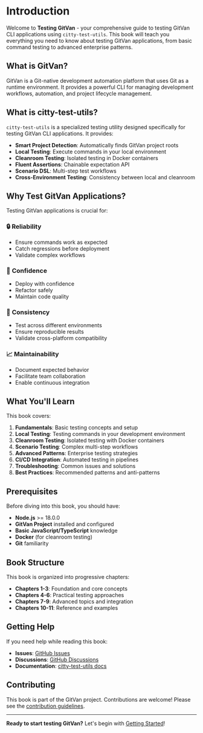# Introduction

Welcome to **Testing GitVan** - your comprehensive guide to testing GitVan CLI applications using `citty-test-utils`. This book will teach you everything you need to know about testing GitVan applications, from basic command testing to advanced enterprise patterns.

## What is GitVan?

GitVan is a Git-native development automation platform that uses Git as a runtime environment. It provides a powerful CLI for managing development workflows, automation, and project lifecycle management.

## What is citty-test-utils?

`citty-test-utils` is a specialized testing utility designed specifically for testing GitVan CLI applications. It provides:

- **Smart Project Detection**: Automatically finds GitVan project roots
- **Local Testing**: Execute commands in your local environment
- **Cleanroom Testing**: Isolated testing in Docker containers
- **Fluent Assertions**: Chainable expectation API
- **Scenario DSL**: Multi-step test workflows
- **Cross-Environment Testing**: Consistency between local and cleanroom

## Why Test GitVan Applications?

Testing GitVan applications is crucial for:

### 🔒 **Reliability**
- Ensure commands work as expected
- Catch regressions before deployment
- Validate complex workflows

### 🚀 **Confidence**
- Deploy with confidence
- Refactor safely
- Maintain code quality

### 🔄 **Consistency**
- Test across different environments
- Ensure reproducible results
- Validate cross-platform compatibility

### 📈 **Maintainability**
- Document expected behavior
- Facilitate team collaboration
- Enable continuous integration

## What You'll Learn

This book covers:

1. **Fundamentals**: Basic testing concepts and setup
2. **Local Testing**: Testing commands in your development environment
3. **Cleanroom Testing**: Isolated testing with Docker containers
4. **Scenario Testing**: Complex multi-step workflows
5. **Advanced Patterns**: Enterprise testing strategies
6. **CI/CD Integration**: Automated testing in pipelines
7. **Troubleshooting**: Common issues and solutions
8. **Best Practices**: Recommended patterns and anti-patterns

## Prerequisites

Before diving into this book, you should have:

- **Node.js** >= 18.0.0
- **GitVan Project** installed and configured
- **Basic JavaScript/TypeScript** knowledge
- **Docker** (for cleanroom testing)
- **Git** familiarity

## Book Structure

This book is organized into progressive chapters:

- **Chapters 1-3**: Foundation and core concepts
- **Chapters 4-6**: Practical testing approaches
- **Chapters 7-9**: Advanced topics and integration
- **Chapters 10-11**: Reference and examples

## Getting Help

If you need help while reading this book:

- **Issues**: [GitHub Issues](https://github.com/seanchatmangpt/gitvan/issues)
- **Discussions**: [GitHub Discussions](https://github.com/seanchatmangpt/gitvan/discussions)
- **Documentation**: [citty-test-utils docs](https://github.com/seanchatmangpt/gitvan/tree/main/vendors/citty-test-utils/docs)

## Contributing

This book is part of the GitVan project. Contributions are welcome! Please see the [contribution guidelines](https://github.com/seanchatmangpt/gitvan/blob/main/CONTRIBUTING.md).

---

**Ready to start testing GitVan?** Let's begin with [Getting Started](./getting-started.md)!
